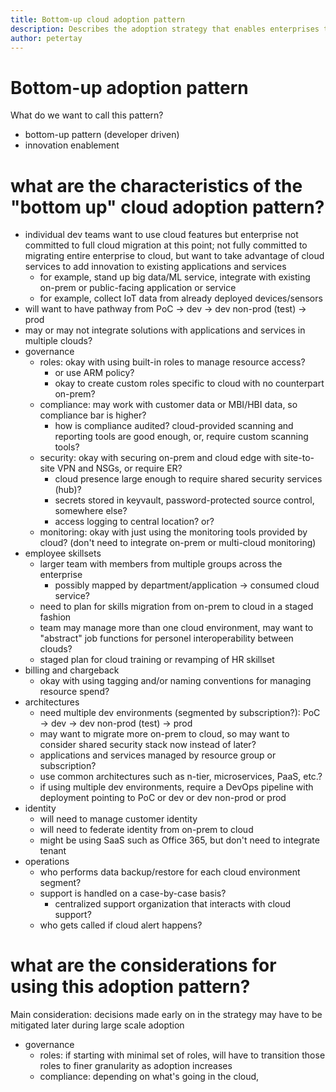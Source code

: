 ```yaml
---
title: Bottom-up cloud adoption pattern
description: Describes the adoption strategy that enables enterprises to take advantage of cloud services to add innovation to existing applications and services
author: petertay
---
```


# Bottom-up adoption pattern

What do we want to call this pattern?
- bottom-up pattern (developer driven)
- innovation enablement

# what are the characteristics of the "bottom up" cloud adoption pattern?

- individual dev teams want to use cloud features but enterprise not committed to full cloud migration at this point; not fully committed to migrating entire enterprise to cloud, but want to take advantage of cloud services to add innovation to existing applications and services
    - for example, stand up big data/ML service, integrate with existing on-prem or public-facing application or service
    - for example, collect IoT data from already deployed devices/sensors
- will want to have pathway from PoC -> dev -> dev non-prod (test) -> prod
- may or may not integrate solutions with applications and services in multiple clouds?
- governance
    - roles: okay with using built-in roles to manage resource access?  
        - or use ARM policy?
        - okay to create custom roles specific to cloud with no counterpart on-prem?
    - compliance: may work with customer data or MBI/HBI data, so compliance bar is higher?        
        - how is compliance audited? cloud-provided scanning and reporting tools are good enough, or, require custom scanning tools?
    - security: okay with securing on-prem and cloud edge with site-to-site VPN and NSGs, or require ER?
        - cloud presence large enough to require shared security services (hub)?
        - secrets stored in keyvault, password-protected source control, somewhere else?
        - access logging to central location? or?
    - monitoring: okay with just using the monitoring tools provided by cloud? (don't need to integrate on-prem or multi-cloud monitoring)
- employee skillsets
    - larger team with members from multiple groups across the enterprise
        - possibly mapped by department/application -> consumed cloud service?
    - need to plan for skills migration from on-prem to cloud in a staged fashion
    - team may manage more than one cloud environment, may want to "abstract" job functions for personel interoperability between clouds?
    - staged plan for cloud training or revamping of HR skillset 
- billing and chargeback
    - okay with using tagging and/or naming conventions for managing resource spend?
- architectures
    - need multiple dev environments (segmented by subscription?): PoC -> dev -> dev non-prod (test) -> prod
    - may want to migrate more on-prem to cloud, so may want to consider shared security stack now instead of later?
    - applications and services managed by resource group or subscription?
    - use common architectures such as n-tier, microservices, PaaS, etc.?
    - if using multiple dev environments, require a DevOps pipeline with deployment pointing to PoC or dev or dev non-prod or prod
- identity
    - will need to manage customer identity
    - will need to federate identity from on-prem to cloud
    - might be using SaaS such as Office 365, but don't need to integrate tenant
- operations
    - who performs data backup/restore for each cloud environment segment? 
    - support is handled on a case-by-case basis?
        - centralized support organization that interacts with cloud support?
    - who gets called if cloud alert happens?

# what are the considerations for using this adoption pattern?

Main consideration: decisions made early on in the strategy may have to be mitigated later during large scale adoption

- governance
    - roles: if starting with minimal set of roles, will have to transition those roles to finer granularity as adoption increases
    - compliance: depending on what's going in the cloud, 
